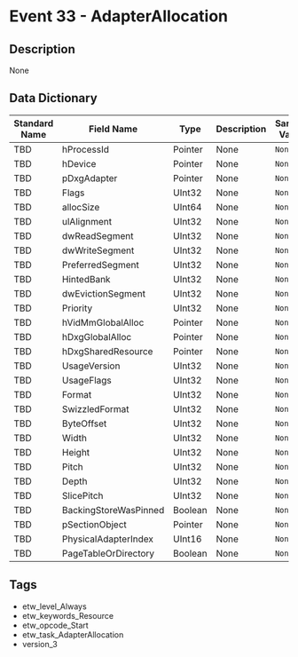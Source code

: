# Event 33 - AdapterAllocation

## Description
None

## Data Dictionary
|Standard Name|Field Name|Type|Description|Sample Value|
|---|---|---|---|---|
|TBD|hProcessId|Pointer|None|`None`|
|TBD|hDevice|Pointer|None|`None`|
|TBD|pDxgAdapter|Pointer|None|`None`|
|TBD|Flags|UInt32|None|`None`|
|TBD|allocSize|UInt64|None|`None`|
|TBD|ulAlignment|UInt32|None|`None`|
|TBD|dwReadSegment|UInt32|None|`None`|
|TBD|dwWriteSegment|UInt32|None|`None`|
|TBD|PreferredSegment|UInt32|None|`None`|
|TBD|HintedBank|UInt32|None|`None`|
|TBD|dwEvictionSegment|UInt32|None|`None`|
|TBD|Priority|UInt32|None|`None`|
|TBD|hVidMmGlobalAlloc|Pointer|None|`None`|
|TBD|hDxgGlobalAlloc|Pointer|None|`None`|
|TBD|hDxgSharedResource|Pointer|None|`None`|
|TBD|UsageVersion|UInt32|None|`None`|
|TBD|UsageFlags|UInt32|None|`None`|
|TBD|Format|UInt32|None|`None`|
|TBD|SwizzledFormat|UInt32|None|`None`|
|TBD|ByteOffset|UInt32|None|`None`|
|TBD|Width|UInt32|None|`None`|
|TBD|Height|UInt32|None|`None`|
|TBD|Pitch|UInt32|None|`None`|
|TBD|Depth|UInt32|None|`None`|
|TBD|SlicePitch|UInt32|None|`None`|
|TBD|BackingStoreWasPinned|Boolean|None|`None`|
|TBD|pSectionObject|Pointer|None|`None`|
|TBD|PhysicalAdapterIndex|UInt16|None|`None`|
|TBD|PageTableOrDirectory|Boolean|None|`None`|

## Tags
* etw_level_Always
* etw_keywords_Resource
* etw_opcode_Start
* etw_task_AdapterAllocation
* version_3